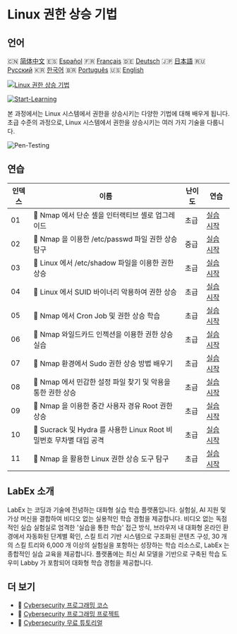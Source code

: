 # Linux 권한 상승 기법

## 언어

🇨🇳 [简体中文](README_zh.md) 🇪🇸 [Español](README_es.md) 🇫🇷 [Français](README_fr.md) 🇩🇪 [Deutsch](README_de.md) 🇯🇵 [日本語](README_ja.md) 🇷🇺 [Русский](README_ru.md) 🇰🇷 [한국어](README_ko.md) 🇧🇷 [Português](README_pt.md) 🇺🇸 [English](README.md) 

[![Linux 권한 상승 기법](https://cover-creator.labex.io/privilege-escalation-techniques-on-linux.png?lang=ko)](https://labex.io/ko/courses/privilege-escalation-techniques-on-linux)

[![Start-Learning](https://img.shields.io/badge/Start-Learning-whitesmoke?style=for-the-badge)](https://labex.io/ko/courses/privilege-escalation-techniques-on-linux)

본 과정에서는 Linux 시스템에서 권한을 상승시키는 다양한 기법에 대해 배우게 됩니다. 초급 수준의 과정으로, Linux 시스템에서 권한을 상승시키는 여러 가지 기술을 다룹니다.

![Pen-Testing](https://img.shields.io/badge/Pen-Testing-whitesmoke?style=for-the-badge&logo=pen-testing)


## 연습

|   인덱스 | 이름                                                                | 난이도   | 연습                                                                                                                                                  |
|----------|---------------------------------------------------------------------|----------|-------------------------------------------------------------------------------------------------------------------------------------------------------|
|       01 | 📖  Nmap 에서 단순 셸을 인터랙티브 셸로 업그레이드                  | 초급     | <a target='_blank' href='https://labex.io/ko/tutorials/upgrade-simple-shell-to-interactive-shell-in-nmap-416148'>실습 시작</a>                        |
|       02 | 📖  Nmap 을 이용한 /etc/passwd 파일 권한 상승 탐구                  | 중급     | <a target='_blank' href='https://labex.io/ko/tutorials/explore-privilege-escalation-via-etc-passwd-file-in-nmap-416141'>실습 시작</a>                 |
|       03 | 📖  Linux 에서 /etc/shadow 파일을 이용한 권한 상승                  | 초급     | <a target='_blank' href='https://labex.io/ko/tutorials/escalate-privileges-using-etc-shadow-file-in-linux-416142'>실습 시작</a>                       |
|       04 | 📖  Linux 에서 SUID 바이너리 악용하여 권한 상승                     | 초급     | <a target='_blank' href='https://labex.io/ko/tutorials/nmap-exploit-suid-binaries-for-privilege-escalation-in-linux-416147'>실습 시작</a>             |
|       05 | 📖  Nmap 에서 Cron Job 및 권한 상승 학습                            | 초급     | <a target='_blank' href='https://labex.io/ko/tutorials/learn-cron-jobs-and-privilege-escalation-in-nmap-416140'>실습 시작</a>                         |
|       06 | 📖  Nmap 와일드카드 인젝션을 이용한 권한 상승 실습                  | 초급     | <a target='_blank' href='https://labex.io/ko/tutorials/perform-wildcard-injection-in-nmap-for-privilege-escalation-416144'>실습 시작</a>              |
|       07 | 📖  Nmap 환경에서 Sudo 권한 상승 방법 배우기                        | 초급     | <a target='_blank' href='https://labex.io/ko/tutorials/learn-sudo-privilege-escalation-methods-in-nmap-416145'>실습 시작</a>                          |
|       08 | 📖  Nmap 에서 민감한 설정 파일 찾기 및 악용을 통한 권한 상승        | 초급     | <a target='_blank' href='https://labex.io/ko/tutorials/find-and-exploit-sensitive-config-files-for-privilege-escalation-in-nmap-416138'>실습 시작</a> |
|       09 | 📖  Nmap 을 이용한 중간 사용자 경유 Root 권한 상승                  | 초급     | <a target='_blank' href='https://labex.io/ko/tutorials/nmap-escalate-privileges-to-root-via-intermediate-user-in-nmap-416146'>실습 시작</a>           |
|       10 | 📖  Sucrack 및 Hydra 를 사용한 Linux Root 비밀번호 무차별 대입 공격 | 초급     | <a target='_blank' href='https://labex.io/ko/tutorials/brute-force-root-password-in-linux-with-sucrack-and-hydra-416139'>실습 시작</a>                |
|       11 | 📖  Nmap 을 활용한 Linux 권한 상승 도구 탐구                        | 초급     | <a target='_blank' href='https://labex.io/ko/tutorials/explore-linux-privilege-escalation-tools-in-nmap-416143'>실습 시작</a>                         |

## LabEx 소개

LabEx 는 코딩과 기술에 전념하는 대화형 실습 학습 플랫폼입니다. 실험실, AI 지원 및 가상 머신을 결합하여 비디오 없는 실용적인 학습 경험을 제공합니다. 비디오 없는 독점적인 실습 실험실로 엄격한 '실습을 통한 학습' 접근 방식, 브라우저 내 대화형 온라인 환경에서 자동화된 단계별 확인, 스킬 트리 기반 시스템으로 구조화된 콘텐츠 구성, 30 개의 스킬 트리와 6,000 개 이상의 실험실을 포함하는 성장하는 학습 리소스로, LabEx 는 종합적인 실습 교육을 제공합니다. 플랫폼에는 최신 AI 모델을 기반으로 구축된 학습 도우미 Labby 가 포함되어 대화형 학습 경험을 제공합니다.

## 더 보기

- 🔗 [Cybersecurity 프로그래밍 코스](https://github.com/labex-labs/awesome-programming-courses)
- 🔗 [Cybersecurity 프로그래밍 프로젝트](https://github.com/labex-labs/awesome-programming-projects)
- 🔗 [Cybersecurity 무료 튜토리얼](https://github.com/labex-labs/cybersecurity-free-tutorials)

